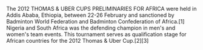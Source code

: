 The 2012 THOMAS & UBER CUPS PRELIMINARIES FOR AFRICA were held in Addis Ababa, Ethiopia, between 22-26 February and sanctioned by Badminton World Federation and Badminton Confederation of Africa.[1] Nigeria and South Africa was the defending champion in men's and women's team events. This tournament serves as qualification stage for African countries for the 2012 Thomas & Uber Cup.[2][3]
